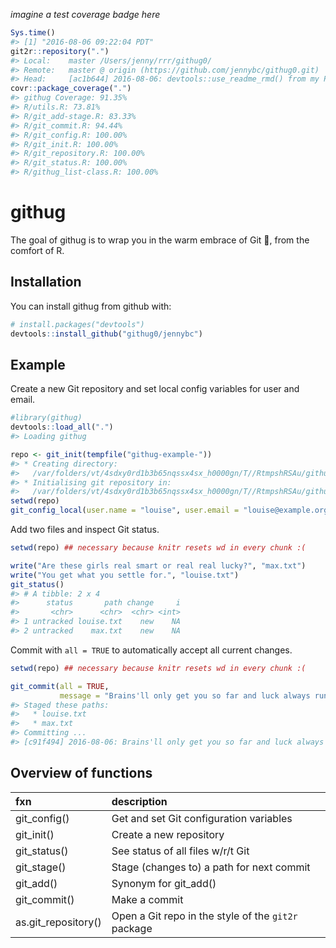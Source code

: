 
<!-- README.md is generated from README.Rmd. Please edit that file -->
*imagine a test coverage badge here*

``` r
Sys.time()
#> [1] "2016-08-06 09:22:04 PDT"
git2r::repository(".")
#> Local:    master /Users/jenny/rrr/githug0/
#> Remote:   master @ origin (https://github.com/jennybc/githug0.git)
#> Head:     [ac1b644] 2016-08-06: devtools::use_readme_rmd() from my PR
covr::package_coverage(".")
#> githug Coverage: 91.35%
#> R/utils.R: 73.81%
#> R/git_add-stage.R: 83.33%
#> R/git_commit.R: 94.44%
#> R/git_config.R: 100.00%
#> R/git_init.R: 100.00%
#> R/git_repository.R: 100.00%
#> R/git_status.R: 100.00%
#> R/githug_list-class.R: 100.00%
```

githug
======

The goal of githug is to wrap you in the warm embrace of Git 🤗, from the comfort of R.

Installation
------------

You can install githug from github with:

``` r
# install.packages("devtools")
devtools::install_github("githug0/jennybc")
```

Example
-------

Create a new Git repository and set local config variables for user and email.

``` r
#library(githug)
devtools::load_all(".")
#> Loading githug

repo <- git_init(tempfile("githug-example-"))
#> * Creating directory:
#>   /var/folders/vt/4sdxy0rd1b3b65nqssx4sx_h0000gn/T//RtmpshRSAu/githug-example-cf8b1be24cad
#> * Initialising git repository in:
#>   /var/folders/vt/4sdxy0rd1b3b65nqssx4sx_h0000gn/T//RtmpshRSAu/githug-example-cf8b1be24cad
setwd(repo)
git_config_local(user.name = "louise", user.email = "louise@example.org")
```

Add two files and inspect Git status.

``` r
setwd(repo) ## necessary because knitr resets wd in every chunk :(

write("Are these girls real smart or real real lucky?", "max.txt")
write("You get what you settle for.", "louise.txt")
git_status()
#> # A tibble: 2 x 4
#>      status       path change     i
#>       <chr>      <chr>  <chr> <int>
#> 1 untracked louise.txt    new    NA
#> 2 untracked    max.txt    new    NA
```

Commit with `all = TRUE` to automatically accept all current changes.

``` r
setwd(repo) ## necessary because knitr resets wd in every chunk :(

git_commit(all = TRUE,
           message = "Brains'll only get you so far and luck always runs out.")
#> Staged these paths:
#>   * louise.txt
#>   * max.txt
#> Committing ...
#> [c91f494] 2016-08-06: Brains'll only get you so far and luck always runs out.
```

Overview of functions
---------------------

| fxn                  | description                                         |
|:---------------------|:----------------------------------------------------|
| git\_config()        | Get and set Git configuration variables             |
| git\_init()          | Create a new repository                             |
| git\_status()        | See status of all files w/r/t Git                   |
| git\_stage()         | Stage (changes to) a path for next commit           |
| git\_add()           | Synonym for git\_add()                              |
| git\_commit()        | Make a commit                                       |
| as.git\_repository() | Open a Git repo in the style of the `git2r` package |
